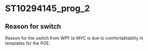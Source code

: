 # ST10294145_prog_2

## Reason for switch
Reason for the switch from WPF to MVC is due to comfortablablity in templates for the POE.
